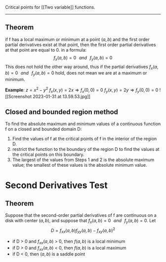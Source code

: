 Critical points for [[Two variable]] functions. 
___

## Theorem
if f has a local maximum or minimum at a point $(a,b)$ and the first order partial derivatives exist at that point, then the first order partial derivatives at that point are equal to 0. 
in a formula: $$f_{x}(a,b)=0\,\,\,\,and\,\,\,\,f_{y}(a,b)=0$$
This does not hold the other way around, thus if the partial derivatives $f_{x}(a,b)=0\,\,\,\,and\,\,\,\,f_{y}(a,b)=0$ hold, does not mean we are at a maximum or minimum. 

**Example**:
$z=x^{2}-y^{2}$
$f_{x}(x,y)=2x ⇒ f_{x}(0,0)=0$
$f_{y}(x,y)=2y ⇒ f_{y}(0,0)=0$
![[Screenshot 2023-01-31 at 13.59.53.jpg]]
## Closed and bounded region method
To find the absolute maximum and minimum values of a continuous function f on a closed and bounded domain D:
1.  ﻿﻿﻿Find the values of f at the critical points of f in the interior of the region D.
2.  ﻿﻿﻿restrict the function to the boundary of the region D to find the values at the critical points on this boundary.
3.  ﻿﻿﻿The largest of the values from Steps 1 and 2 is the absolute maximum value; the smallest of these values is the absolute minimum value.
# Second Derivatives Test
## Theorem
Suppose that the second-order partial derivatives of f are continuous on a disk with center $(a,b)$, and suppose that $f_{x}(a,b)=0\,\,\,\,and\,\,\,\,f_{y}(a,b)=0$. Let$$D=f_{xx}(a,b)f_{yy}(a,b)-f_{xy}(a,b)^{2}$$ 
* if D > 0 and $f_{xx}(a,b)$ > 0, then $f(a,b)$ is a local minimum
* if D > 0 and $f_{xx}(a,b)$ < 0, then $f(a,b)$ is a local maximum
* if D < 0, then $(a,b)$ is a saddle point
